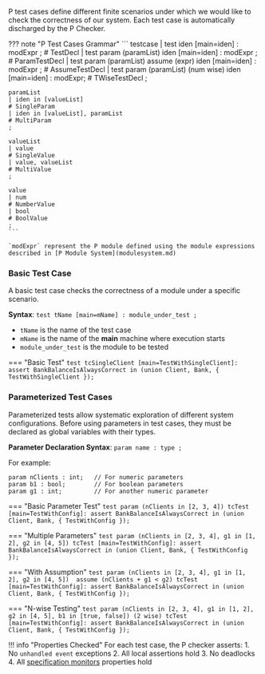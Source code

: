 P test cases define different finite scenarios under which we would like to check the correctness of our system. Each test case is automatically discharged by the P Checker.

??? note "P Test Cases Grammar"
    ```
    testcase
    | test iden [main=iden] : modExpr ;                                           # TestDecl
    | test param (paramList) iden [main=iden] : modExpr ;                         # ParamTestDecl
    | test param (paramList) assume (expr) iden [main=iden] : modExpr ;           # AssumeTestDecl
    | test param (paramList) (num wise) iden [main=iden] : modExpr;               # TWiseTestDecl
    ;

    paramList
    | iden in [valueList]                                                         # SingleParam
    | iden in [valueList], paramList                                              # MultiParam
    ;

    valueList
    | value                                                                       # SingleValue
    | value, valueList                                                            # MultiValue
    ;

    value
    | num                                                                         # NumberValue
    | bool                                                                        # BoolValue
    ;
    ```
    
    `modExpr` represent the P module defined using the module expressions described in [P Module System](modulesystem.md)

### Basic Test Case

A basic test case checks the correctness of a module under a specific scenario.

**Syntax**: `test tName [main=mName] : module_under_test ;`

- `tName` is the name of the test case
- `mName` is the name of the **main** machine where execution starts
- `module_under_test` is the module to be tested

=== "Basic Test"
    ```
    test tcSingleClient [main=TestWithSingleClient]:
      assert BankBalanceIsAlwaysCorrect in
      (union Client, Bank, { TestWithSingleClient });
    ```

### Parameterized Test Cases

Parameterized tests allow systematic exploration of different system configurations. Before using parameters in test cases, they must be declared as global variables with their types.

**Parameter Declaration Syntax**: `param name : type ;`

For example:
```
param nClients : int;   // For numeric parameters
param b1 : bool;        // For boolean parameters
param g1 : int;         // For another numeric parameter
```

=== "Basic Parameter Test"
    ```
    test param (nClients in [2, 3, 4]) tcTest [main=TestWithConfig]:
      assert BankBalanceIsAlwaysCorrect in
      (union Client, Bank, { TestWithConfig });
    ```

=== "Multiple Parameters"
    ```
    test param (nClients in [2, 3, 4], g1 in [1, 2], g2 in [4, 5]) tcTest [main=TestWithConfig]:
      assert BankBalanceIsAlwaysCorrect in
      (union Client, Bank, { TestWithConfig });
    ```

=== "With Assumption"
    ```
    test param (nClients in [2, 3, 4], g1 in [1, 2], g2 in [4, 5]) 
      assume (nClients + g1 < g2) tcTest [main=TestWithConfig]:
      assert BankBalanceIsAlwaysCorrect in
      (union Client, Bank, { TestWithConfig });
    ```

=== "N-wise Testing"
    ```
    test param (nClients in [2, 3, 4], g1 in [1, 2], g2 in [4, 5], b1 in [true, false])
      (2 wise) tcTest [main=TestWithConfig]:
      assert BankBalanceIsAlwaysCorrect in
      (union Client, Bank, { TestWithConfig });
    ```

!!! info "Properties Checked"
    For each test case, the P checker asserts:
    1. No `unhandled event` exceptions
    2. All local assertions hold
    3. No deadlocks
    4. All [specification monitors](modulesystem.md#assert-monitors-module) properties hold
